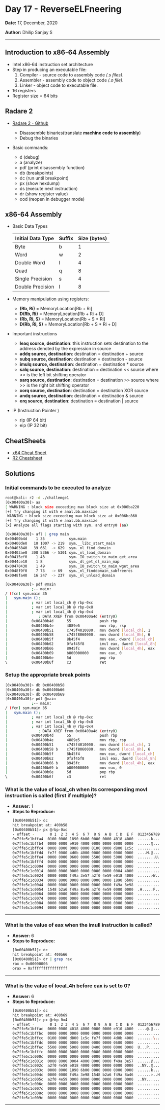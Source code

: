 # Day 17 - ReverseELFneering

**Date:** 17, December, 2020

**Author:** Dhilip Sanjay S

---

## Introduction to x86-64 Assembly
 - Intel x86-64 instruction set architecture
 - Step in producing an executable file:
    1. Compiler - source code to assembly code *(.s files)*.
    2. Assembler - assembly code to object code *(.o file)*.
    3. Linker - object code to executable file.
- 16 registers
- Register size = 64 bits

## Radare 2 
- [Radare 2 - Github](https://github.com/radareorg/radare2)
    - Disassemble binaries(translate **machine code to assembly**)
    - Debug the binaries

- Basic commands:
    - d (debug)
    - a (analyze)
    - pdf (print disassembly function)
    - db (breakpoints)
    - dc (run until breakpoint)
    - px (show hexdump)
    - ds (execute next instruction)
    - dr (show register value)
    - ood (reopen in debugger mode)

## x86-64 Assembly
- Basic Data Types

    |Initial Data Type | Suffix | Size (bytes)|
    |------------------|--------|-------------|
    |Byte	           |    b   |	1         |
    |Word	           |    w	|   2         |
    |Double Word	   |    l   |   4         |
    |Quad	           |    q	|   8         |
    |Single Precision  |    s   |   4         |
    |Double Precision  |    l   |   8         |


- Memory manipulation using registers:
    - **(Rb, Ri)** = MemoryLocation[Rb + Ri]
    - **D(Rb, Ri)** = MemoryLocation[Rb + Ri + D]
    - **(Rb, Ri, S)** = MemoryLocation(Rb + S * Ri]
    - **D(Rb, Ri, S)** = MemoryLocation[Rb + S * Ri + D]

- Important instructions
    - **leaq source, destination**: this instruction sets destination to the address denoted by the expression in source
    - **addq source, destination**: destination = destination + source
    - **subq source, destination**: destination = destination - source
    - **imulq source, destination**: destination = destination * source
    - **salq source, destination**: destination = destination << source where << is the left bit shifting operator
    - **sarq source, destination**: destination = destination >> source where >> is the right bit shifting operator
    - **xorq source, destination**: destination = destination XOR source
    - **andq source, destination**: destination = destination & source
    - **orq source, destination**: destination = destination | source

- IP (Instruction Pointer )
    - rip (IP 64 bit)
    - eip (IP 32 bit)

## CheatSheets
- [x64 Cheat Sheet](http://cs.brown.edu/courses/cs033/docs/guides/x64_cheatsheet.pdf)
- [R2 Cheatsheet](https://scoding.de/uploads/r2_cs.pdf)

## Solutions
### Initial commands to be executed to analyze
```bash
root@kali: r2 -d ./challenge1
[0x00400a30]> aa 
[ WARNING : block size exceeding max block size at 0x006ba220
[+] Try changing it with e anal.bb.maxsize
 WARNING : block size exceeding max block size at 0x006bc860
[+] Try changing it with e anal.bb.maxsize
[x] Analyze all flags starting with sym. and entry0 (aa)

[0x00400a30]> afl | grep main
0x00400b4d    1 35           sym.main
0x00400de0   10 1007 -> 219  sym.__libc_start_main
0x00403840   39 661  -> 629  sym._nl_find_domain
0x00403ae0  308 5366 -> 5301 sym._nl_load_domain
0x00415ef0    1 43           sym._IO_switch_to_main_get_area
0x0044ce10    1 8            sym._dl_get_dl_main_map
0x00470430    1 49           sym._IO_switch_to_main_wget_area
0x0048f9f0    7 73   -> 69   sym._nl_finddomain_subfreeres
0x0048fa40   16 247  -> 237  sym._nl_unload_domain

[0x00400a30]> pdf @main
            ;-- main:
/ (fcn) sym.main 35
|   sym.main ();
|           ; var int local_ch @ rbp-0xc
|           ; var int local_8h @ rbp-0x8
|           ; var int local_4h @ rbp-0x4
|              ; DATA XREF from 0x00400a4d (entry0)
|           0x00400b4d      55             push rbp
|           0x00400b4e      4889e5         mov rbp, rsp
|           0x00400b51      c745f4010000.  mov dword [local_ch], 1
|           0x00400b58      c745f8060000.  mov dword [local_8h], 6
|           0x00400b5f      8b45f4         mov eax, dword [local_ch]
|           0x00400b62      0faf45f8       imul eax, dword [local_8h]
|           0x00400b66      8945fc         mov dword [local_4h], eax
|           0x00400b69      b800000000     mov eax, 0
|           0x00400b6e      5d             pop rbp
\           0x00400b6f      c3             ret
```

### Setup the appropriate break points
```bash
[0x00400a30]> db 0x00400b58
[0x00400a30]> db 0x00400b66
[0x00400a30]> db 0x00400b69
[0x00400a30]> pdf @main
            ;-- main:
/ (fcn) sym.main 35
|   sym.main ();
|           ; var int local_ch @ rbp-0xc
|           ; var int local_8h @ rbp-0x8
|           ; var int local_4h @ rbp-0x4
|              ; DATA XREF from 0x00400a4d (entry0)
|           0x00400b4d      55             push rbp
|           0x00400b4e      4889e5         mov rbp, rsp
|           0x00400b51      c745f4010000.  mov dword [local_ch], 1
|           0x00400b58 b    c745f8060000.  mov dword [local_8h], 6
|           0x00400b5f      8b45f4         mov eax, dword [local_ch]
|           0x00400b62      0faf45f8       imul eax, dword [local_8h]
|           0x00400b66 b    8945fc         mov dword [local_4h], eax
|           0x00400b69 b    b800000000     mov eax, 0
|           0x00400b6e      5d             pop rbp
\           0x00400b6f      c3             ret
```

### What is the value of local_ch when its corresponding movl instruction is called (first if multiple)?
- **Answer:** 1
- **Steps to Reproduce:** 
    ```bash
    [0x00400b51]> dc
    hit breakpoint at: 400b58
    [0x00400b51]> px @rbp-0xc
    - offset -       0 1  2 3  4 5  6 7  8 9  A B  C D  E F  0123456789ABCDEF
    0x7ffe5c1bffa4  0100 0000 1890 6b00 0000 0000 4018 4000  ......k.....@.@.
    0x7ffe5c1bffb4  0000 0000 e910 4000 0000 0000 0000 0000  ......@.........
    0x7ffe5c1bffc4  0000 0000 0000 0000 0100 0000 d800 1c5c  ...............\
    0x7ffe5c1bffd4  fe7f 0000 4d0b 4000 0000 0000 0000 0000  ....M.@.........
    0x7ffe5c1bffe4  0000 0000 0600 0000 5500 0000 5000 0000  ........U...P...
    0x7ffe5c1bfff4  0400 0000 0000 0000 0000 0000 0000 0000  ................
    0x7ffe5c1c0004  0000 0000 0000 0000 0000 0000 0000 0000  ................
    0x7ffe5c1c0014  0000 0000 0000 0000 0000 0000 0004 4000  ..............@.
    0x7ffe5c1c0024  0000 0000 f49a 3e57 a2f0 4e59 e018 4000  ......>W..NY..@.
    0x7ffe5c1c0034  0000 0000 0000 0000 0000 0000 1890 6b00  ..............k.
    0x7ffe5c1c0044  0000 0000 0000 0000 0000 0000 f49a 3e98  ..............>.
    0x7ffe5c1c0054  1548 b2a6 f49a 8a46 a2f0 4e59 0000 0000  .H.....F..NY....
    0x7ffe5c1c0064  0000 0000 0000 0000 0000 0000 0000 0000  ................
    0x7ffe5c1c0074  0000 0000 0000 0000 0000 0000 0000 0000  ................
    0x7ffe5c1c0084  0000 0000 0000 0000 0000 0000 0000 0000  ................
    0x7ffe5c1c0094  0000 0000 0000 0000 0000 0000 0000 0000  ................
    ```
---

### What is the value of eax when the imull instruction is called?
- **Answer:** 6
- **Steps to Reproduce:**
    ```bash
    [0x00400b51]> dc
    hit breakpoint at: 400b66
    [0x00400b51]> dr | grep rax
    rax = 0x00000006
    orax = 0xffffffffffffffff
    ```
---

### What is the value of local_4h before eax is set to 0?
- **Answer:** 6
- **Steps to Reproduce:** 
    ```bash
    [0x00400b51]> dc
    hit breakpoint at: 400b69
    [0x00400b51]> px @rbp-0x4
    - offset -       0 1  2 3  4 5  6 7  8 9  A B  C D  E F  0123456789ABCDEF
    0x7ffe5c1bffac  0600 0000 4018 4000 0000 0000 e910 4000  ....@.@.......@.
    0x7ffe5c1bffbc  0000 0000 0000 0000 0000 0000 0000 0000  ................
    0x7ffe5c1bffcc  0100 0000 d800 1c5c fe7f 0000 4d0b 4000  .......\....M.@.
    0x7ffe5c1bffdc  0000 0000 0000 0000 0000 0000 0600 0000  ................
    0x7ffe5c1bffec  5500 0000 5000 0000 0400 0000 0000 0000  U...P...........
    0x7ffe5c1bfffc  0000 0000 0000 0000 0000 0000 0000 0000  ................
    0x7ffe5c1c000c  0000 0000 0000 0000 0000 0000 0000 0000  ................
    0x7ffe5c1c001c  0000 0000 0004 4000 0000 0000 f49a 3e57  ......@.......>W
    0x7ffe5c1c002c  a2f0 4e59 e018 4000 0000 0000 0000 0000  ..NY..@.........
    0x7ffe5c1c003c  0000 0000 1890 6b00 0000 0000 0000 0000  ......k.........
    0x7ffe5c1c004c  0000 0000 f49a 3e98 1548 b2a6 f49a 8a46  ......>..H.....F
    0x7ffe5c1c005c  a2f0 4e59 0000 0000 0000 0000 0000 0000  ..NY............
    0x7ffe5c1c006c  0000 0000 0000 0000 0000 0000 0000 0000  ................
    0x7ffe5c1c007c  0000 0000 0000 0000 0000 0000 0000 0000  ................
    0x7ffe5c1c008c  0000 0000 0000 0000 0000 0000 0000 0000  ................
    0x7ffe5c1c009c  0000 0000 0000 0000 0000 0000 0000 0000  ................
    ```
---